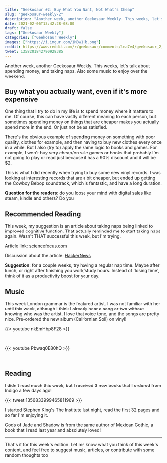 ```yaml
---
title: "Geekosaur #2: Buy What You Want, Not What's Cheap"
slug: "geekosaur-weekly-2"
description: "Another week, another Geekosaur Weekly. This weeks, let's talk about spending money, and taking naps. Also some music to enjoy over the weekend."
date: 2021-02-06T13:42:28-08:00
draft: false
tags: ["Geekosaur Weekly"]
categories: ["Geekosaur Weekly"]
images: ["https://i.imgur.com/1M8w1jb.png"]
reddit: https://www.reddit.com/r/geekosaur/comments/lea7v4/geekosaur_2_buy_what_you_want_not_whats_cheap/
tweet: 1358201842790928385
---
```


Another week, another Geekosaur Weekly. This weeks, let's talk about spending money, and taking naps. Also some music to enjoy over the weekend.

<!--more-->

## Buy what you actually want, even if it's more expensive

One thing that I try to do in my life is to spend money where it matters to me. Of course, this can have vastly different meaning to each person, but sometimes spending money on things that are cheaper makes you actually spend more in the end. Or just not be as satisfied.

There's the obvious example of spending money on something with poor quality, clothes for example, and then having to buy new clothes every once in a while. But I also (try to) apply the same logic to books and games. For example, I won't buy very cheap/on sale games or books that probably I'm not going to play or read just because it has a 90% discount and it will be $2. 

This is what I did recently when trying to buy some new vinyl records. I was looking at interesting records that are a bit cheaper, but ended up getting the Cowboy Bebop soundtrack, which is fantastic, and have a long duration.

**Question for the readers**: do you loose your mind with digital sales like steam, kindle and others? Do you

## Recommended Reading

This week, my suggestion is an article about taking naps being linked to improved cognitive function. That actually reminded me to start taking naps again. Wasn't THAT successful this week, but I'm trying.

Article link: [sciencefocus.com](https://www.sciencefocus.com/the-human-body/afternoon-naps-linked-to-improved-cognitive-function/)

Discussion about the article: [HackerNews](https://news.ycombinator.com/item?id=25972342)

**Suggestion**: for a couple weeks, try having a regular nap time. Maybe after lunch, or right after finishing you work/study hours. Instead of 'losing time', think of it as a productivity boost for your day.

## Music

This week London grammar is the featured artist. I was not familiar with her until this week, although I think I already hear a song or two without knowing who was the artist. I love that voice tone, and the songs are pretty nice. Pre-ordered the new album (Californian Soil) on vinyl!

{{< youtube nkEmHbp8F28 >}}  

<br/>

{{< youtube Pbwaq0E80hQ >}}  

<br/>

## Reading

I didn't read much this week, but I received 3 new books that I ordered from Indigo a few days ago!

{{< tweet 1356833999465811969 >}}

I started Stephen King's The Institute last night, read the first 32 pages and so far I'm enjoying it.

Gods of Jade and Shadow is from the same author of Mexican Gothic, a book that I read last year and absolutely loved!

---

That's it for this week's edition. Let me know what you think of this week's content, and feel free to suggest music, articles, or contribute with some random thoughts too